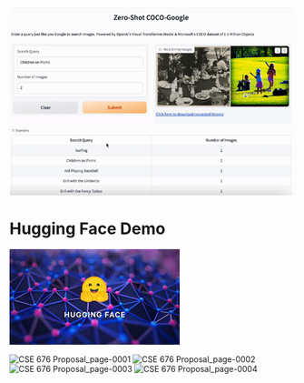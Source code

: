 <div align="center">
  <img src="./teaser/demo.gif" alt="Your GIF description">
</div>

# Hugging Face Demo
[![Zero-Shot-Image-Retrieval](./teaser/hf.jpeg)](https://huggingface.co/spaces/DeeKayG/COCO-Google)

![CSE 676 Proposal_page-0001](https://github.com/ItsTheDeeKay/AUGMENTify-using-GAN/assets/113076076/299c3885-6f61-4fa5-9558-cb1a5c03ac6e)
![CSE 676 Proposal_page-0002](https://github.com/ItsTheDeeKay/AUGMENTify-using-GAN/assets/113076076/d99267d9-a588-4cd8-96d0-7ba61b7fe722)
![CSE 676 Proposal_page-0003](https://github.com/ItsTheDeeKay/AUGMENTify-using-GAN/assets/113076076/68777fec-03e7-4060-8440-e9311d91e45a)
![CSE 676 Proposal_page-0004](https://github.com/ItsTheDeeKay/AUGMENTify-using-GAN/assets/113076076/bc80b96c-e79e-4699-b669-bc440a31bb22)
